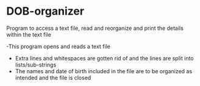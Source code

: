 # DOB-organizer
Program to access a text file, read and reorganize and print the details within the text file 

-This program opens and reads a text file
- Extra lines and whitespaces are gotten rid of and the lines are split into lists/sub-strings
- The names and date of birth included in the file are to be organized as intended and the file is closed
